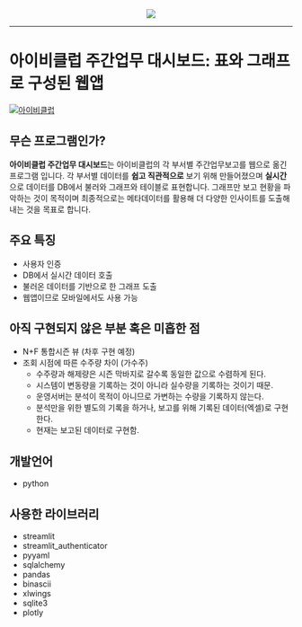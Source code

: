 <div align="center">
  <img src="http://www.ivyclub.co.kr/page/images/footer/slogan.png"><br>
</div>

---

# 아이비클럽 주간업무 대시보드: 표와 그래프로 구성된 웹앱
[![아이비클럽](http://www.ivyclub.co.kr/page/images/footer/logo.png)](http://www.ivyclub.co.kr)


## 무슨 프로그램인가?

**아이비클럽 주간업무 대시보드**는 아이비클럽의 각 부서별 주간업무보고를 웹으로 옮긴 프로그램 입니다.
각 부서별 데이터를 **쉽고 직관적으로** 보기 위해 만들어졌으며 **실시간**으로 데이터를 DB에서 불러와 그래프와 테이블로
표현합니다. 그래프만 보고 현황을 파악하는 것이 목적이며 최종적으로는 메타데이터를 활용해 더 다양한 인사이트를
도출해내는 것을 목표로 합니다.



## 주요 특징

- 사용자 인증
- DB에서 실시간 데이터 호출
- 불러온 데이터를 기반으로 한 그래프 도출
- 웹앱이므로 모바일에서도 사용 가능



## 아직 구현되지 않은 부분 혹은 미흡한 점

- N+F 통합시즌 뷰 (차후 구현 예정)
- 조회 시점에 따른 수주량 차이 (가수주)
  - 수주량과 해제량은 시즌 막바지로 갈수록 동일한 값으로 수렴하게 된다.
  - 시스템이 변동량을 기록하는 것이 아니라 실수량을 기록하는 것이기 때문.
  - 운영서버는 분석이 목적이 아니므로 가변하는 수량을 기록하지 않는다.
  - 분석만을 위한 별도의 기록을 하거나, 보고를 위해 기록된 데이터(엑셀)로 구현한다.
  - 현재는 보고된 데이터로 구현함.


## 개발언어

- python



## 사용한 라이브러리

- streamlit
- streamlit_authenticator
- pyyaml
- sqlalchemy
- pandas
- binascii
- xlwings
- sqlite3
- plotly
